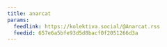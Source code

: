 ```yaml
---
title: anarcat
params:
  feedlink: https://kolektiva.social/@Anarcat.rss
  feedid: 657e6a5bfe93d5d8bacf0f2051266d3a
---
```

